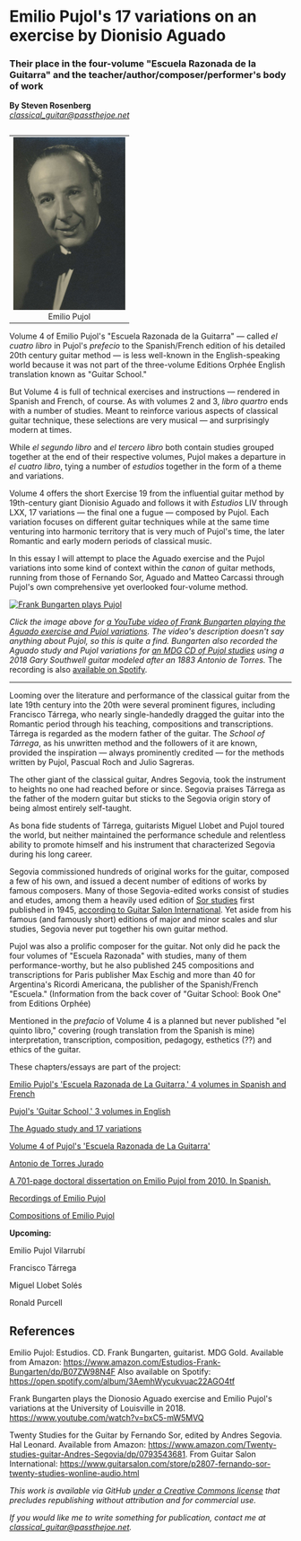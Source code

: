 # Emilio Pujol's 17 variations on an exercise by Dionisio Aguado

### Their place in the four-volume "Escuela Razonada de la Guitarra" and the teacher/author/composer/performer's body of work

**By Steven Rosenberg**
<br/>*classical_guitar@passthejoe.net*

<table width="200" border="0" cellpadding="5" align=right>

<tr>

<td align="center" valign="center">
<img src="/images/emilio_pujol.jpg" width=200px alt="Picture of Emilio Pujol" />
<br />
Emilio Pujol
</td>

</table>

Volume 4 of Emilio Pujol's "Escuela Razonada de la Guitarra" — called *el cuatro libro* in Pujol's *prefecio* to the Spanish/French edition of his detailed 20th century guitar method — is less well-known in the English-speaking world because it was not part of the three-volume Editions Orphée English translation known as "Guitar School."

But Volume 4 is full of technical exercises and instructions — rendered in Spanish and French, of course. As with volumes 2 and 3, *libro quartro* ends with a number of studies. Meant to reinforce various aspects of classical guitar technique, these selections are very musical — and surprisingly modern at times.

While *el segundo libro* and *el tercero libro* both contain studies grouped together at the end of their respective volumes, Pujol makes a departure in *el cuatro libro*, tying a number of *estudios* together in the form of a theme and variations.

Volume 4 offers the short Exercise 19 from the influential guitar method by 19th-century giant Dionisio Aguado and follows it with *Estudios* LIV through LXX, 17 variations — the final one a fugue — composed by Pujol. Each variation focuses on different guitar techniques while at the same time venturing into harmonic territory that is very much of Pujol's time, the later Romantic and early modern periods of classical music.

In this essay I will attempt to place the Aguado exercise and the Pujol variations into some kind of context within the *canon* of guitar methods, running from those of Fernando Sor, Aguado and Matteo Carcassi through Pujol's own comprehensive yet overlooked four-volume method.

[![Frank Bungarten plays Pujol](https://img.youtube.com/vi/bxC5-mW5MVQ/0.jpg)](https://www.youtube.com/watch?v=bxC5-mW5MVQ)

*Click the image above for [a YouTube video of Frank Bungarten playing the Aguado exercise and Pujol variations](https://www.youtube.com/watch?v=bxC5-mW5MVQ). The video's description doesn't say anything about Pujol, so this is quite a find. Bungarten also recorded the Aguado study and Pujol variations for [an MDG CD of Pujol studies](https://www.amazon.com/Estudios-Frank-Bungarten/dp/B07ZW98N4F/) using a 2018 Gary Southwell guitar modeled after an 1883 Antonio de Torres.* The recording is also [available on Spotify](https://open.spotify.com/album/3AemhWycukvuac22AGO4tf).

--------

Looming over the literature and performance of the classical guitar from the late 19th century into the 20th were several prominent figures, including Francisco Tárrega, who nearly single-handedly dragged the guitar into the Romantic period through his teaching, compositions and transcriptions. Tárrega is regarded as the modern father of the guitar. The *School of Tárrega*, as his unwritten method and the followers of it are known, provided the inspiration — always prominently credited — for the methods written by Pujol, Pascual Roch and Julio Sagreras.

The other giant of the classical guitar, Andres Segovia, took the instrument to heights no one had reached before or since. Segovia praises Tárrega as the father of the modern guitar but sticks to the Segovia origin story of being almost entirely self-taught.

As bona fide students of Tárrega, guitarists Miguel Llobet and Pujol toured the world, but neither maintained the performance schedule and relentless ability to promote himself and his instrument that characterized Segovia during his long career.

Segovia commissioned hundreds of original works for the guitar, composed a few of his own, and issued a decent number of editions of works by famous composers. Many of those Segovia-edited works consist of studies and etudes, among them a heavily used edition of [Sor studies](https://www.amazon.com/Twenty-studies-guitar-Andres-Segovia/dp/0793543681/) first published in 1945, [according to Guitar Salon International](https://www.guitarsalon.com/store/p2807-fernando-sor-twenty-studies-wonline-audio.html). Yet aside from his famous (and famously short) editions of major and minor scales and slur studies, Segovia never put together his own guitar method.

Pujol was also a prolific composer for the guitar. Not only did he pack the four volumes of "Escuela Razonada" with studies, many of them performance-worthy, but he also published 245 compositions and transcriptions for Paris publisher Max Eschig and more than 40 for Argentina's Ricordi Americana, the publisher of the Spanish/French "Escuela." (Information from the back cover of "Guitar School: Book One" from Editions Orphée)

Mentioned in the *prefacio* of Volume 4 is a planned but never published "el quinto libro," covering (rough translation from the Spanish is mine) interpretation, transcription, composition, pedagogy, esthetics (??) and ethics of the guitar.

These chapters/essays are part of the project:

[Emilio Pujol's 'Escuela Razonada de La Guitarra,' 4 volumes in Spanish and French](escuela_razonda_de_la_guitarra.md)

[Pujol's 'Guitar School,' 3 volumes in English](guitar_school.md)

[The Aguado study and 17 variations](aguado_study_and_17_variations.md)

[Volume 4 of Pujol's 'Escuela Razonada de La Guitarra'](volume_4.md)

[Antonio de Torres Jurado](torres.md)

[A 701-page doctoral dissertation on Emilio Pujol from 2010. In Spanish.](pujol_dissertation.md)

[Recordings of Emilio Pujol](pujol_recordings.md)

[Compositions of Emilio Pujol](compositions.md)

**Upcoming:**

Emilio Pujol Vilarrubí

Francisco Tárrega

Miguel Llobet Solés

Ronald Purcell

## References

Emilio Pujol: Estudios. CD. Frank Bungarten, guitarist. MDG Gold. Available from Amazon: <https://www.amazon.com/Estudios-Frank-Bungarten/dp/B07ZW98N4F> Also available on Spotify: <https://open.spotify.com/album/3AemhWycukvuac22AGO4tf>

Frank Bungarten plays the Dionosio Aguado exercise and Emilio Pujol's variations at the University of Louisville in 2018. <https://www.youtube.com/watch?v=bxC5-mW5MVQ>

Twenty Studies for the Guitar by Fernando Sor, edited by Andres Segovia. Hal Leonard. Available from Amazon: <https://www.amazon.com/Twenty-studies-guitar-Andres-Segovia/dp/0793543681>. From Guitar Salon International: <https://www.guitarsalon.com/store/p2807-fernando-sor-twenty-studies-wonline-audio.html>

*This work is available via GitHub [under a Creative Commons license](/LICENSE.md) that precludes republishing without attribution and for commercial use.* 

*If you would like me to write something for publication, contact me at classical_guitar@passthejoe.net.*

